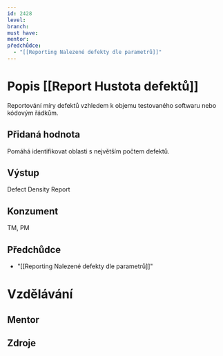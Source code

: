 ```yaml
---
id: 2428
level: 
branch: 
must have: 
mentor: 
předchůdce: 
  - "[[Reporting Nalezené defekty dle parametrů]]"
---
```



# Popis [[Report Hustota defektů]]
Reportování míry defektů vzhledem k objemu testovaného softwaru nebo kódovým řádkům.

## Přidaná hodnota
Pomáhá identifikovat oblasti s největším počtem defektů.

## Výstup
Defect Density Report

## Konzument
TM, PM

## Předchůdce

  - "[[Reporting Nalezené defekty dle parametrů]]"

# Vzdělávání


## Mentor


## Zdroje